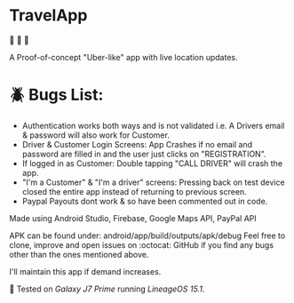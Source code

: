 # TravelApp
:taxi: :bus: :minibus:

A Proof-of-concept "Uber-like" app with live location updates.
# :beetle: Bugs List:
* Authentication works both ways and is not validated i.e. A Drivers email & password will also work for Customer.
* Driver & Customer Login Screens:  App Crashes if no email and password are filled in and the user just clicks on "REGISTRATION".
* If logged in as Customer:  Double tapping "CALL DRIVER" will crash the app.
* "I'm a Customer" & "I'm a driver" screens: Pressing back on test device closed the entire app instead of returning to previous screen.
* Paypal Payouts dont work & so have been commented out in code.


Made using Android Studio, Firebase, Google Maps API, PayPal API


APK can be found under: android/app/build/outputs/apk/debug
Feel free to clone, improve and open issues on :octocat: GitHub if you find any bugs other than the ones mentioned above.

I'll maintain this app if demand increases.


:iphone: Tested on *Galaxy J7 Prime* running *LineageOS 15.1*.
